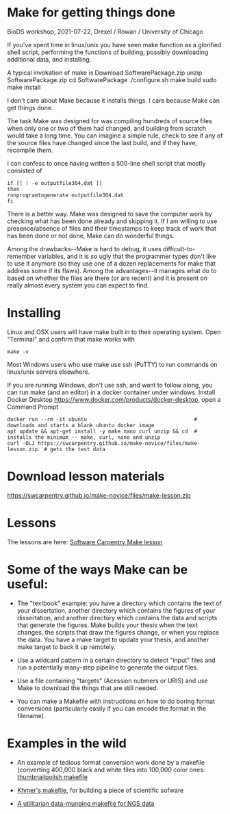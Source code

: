 
# Make for getting things done

BioDS workshop, 2021-07-22, Drexel / Rowan / University of Chicago

If you've spent time in linux/unix you have seen make function as a glorified shell script, performing the functions of building, possibly downloading additional data, and installing.

A typical invokation of make is
Download SoftwarePackage.zip
unzip SoftwarePackage.zip
cd SoftwarePackage
./configure.sh
make build
sudo make install

I don't care about Make because it installs things. I care because Make can get things done.

The task Make was designed for was compiling hundreds of source files when only one or two of them had changed, and building from scratch would take a long time.  You can imagine a simple rule, check to see if any of the source files have changed since the last build, and if they have, recompile them.

I can confess to once having written a 500-line shell script that mostly consisted of 

    if [[ ! -e outputfile304.dat ]]   
    then
    runprogramtogenerate outputfile304.dat
    fi

There is a better way.  Make was designed to save the computer work by checking what has been done already and skipping it.  If I am willing to use presence/absence of files and their timestamps to keep track of work that has been done or not done, Make can do wonderful things.

Among the drawbacks--Make is hard to debug, it uses difficult-to-remember variables, and it is so ugly that the programmer types don't like to use it anymore (so they use one of a dozen replacements for make that address some if its flaws).  Among the advantages--it manages what do to based on whether the files are there (or are recent) and it is present on really almost every system you can expect to find.

# Installing

Linux and OSX users will have make built in to their operating system.  Open "Terminal" and confirm that make works with

    make -v

Most Windows users who use make use ssh (PuTTY) to run commands on linux/unix servers elsewhere.

If you are running Windows, don't use ssh,  and want to follow along, you can run make (and an editor) in a docker container under windows. 
Install Docker Desktop https://www.docker.com/products/docker-desktop, open a Command Prompt

    docker run --rm -it ubuntu                                   # downloads and starts a blank ubuntu docker image
    apt update && apt-get install -y make nano curl unzip && cd  # installs the minimum -- make, curl, nano and unzip 
    curl -OLJ https://swcarpentry.github.io/make-novice/files/make-lesson.zip  # gets the test data

# Download lesson materials
https://swcarpentry.github.io/make-novice/files/make-lesson.zip

# Lessons
The lessons are here:
[Software Carpentry Make lesson](https://swcarpentry.github.io/make-novice/)

# Some of the ways Make can be useful:
* The "textbook" example:  you have a directory which contains the text of your dissertation, another directory which contains the figures of your dissertation, and another directory which contains the data and scripts that generate the figures.  Make builds your thesis when the text changes, the scripts that draw the figures change, or when you replace the data.  You have a make target to update your thesis, and another make target to back it up remotely.

* Use a wildcard pattern in a certain directory to detect "input" files and run a potentially many-step pipeline to generate the output files.
* Use a file containing "targets" (Acession nubmers or URIS) and use Make to download the things that are still needed.
* You can make a Makefile with instructions on how to do boring format conversions (particularly easily if you can encode the format in the filename).

# Examples in the wild
* An example of tedious format conversion work done by a makefile (converting 400,000 black and white files into 100,000 color ones:
[thumbnailpolish makefile](https://github.com/wltrimbl/thumbnailpolish/blob/master/src/Makefile)

* [Khmer's makefile](https://github.com/dib-lab/khmer/blob/master/Makefile), for building a piece of scientific sofware

* [A utilitarian data-munging makefile for NGS data](https://github.com/wltrimbl/BioDS-Make-20210722/blob/master/mappit.mk)


